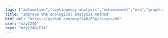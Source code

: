 ```yaml
---
tags: ["automation","contingency-analysis","enhancement","esa","graph-analysis","hpc","numba","numpy","pandas","power-flow","powersystem","powerworld","powerworld-simulator","python","pythran","simauto","simulator","simulator-automation-server","smart-grid","transient-stability"]
title: "Improve the ecological analysis method"
html_url: "https://github.com/mzy2240/ESA/issues/86"
user: "mzy2240"
repo: "mzy2240/ESA"
---
```


